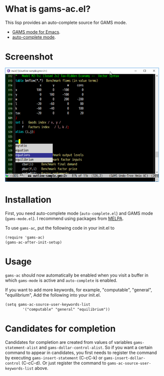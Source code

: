 <!--
Author: Shiro Takeda
Maintainer: Shiro Takeda
First-created: 2018-03-26.
Time-stamp: <2018-04-21 14:58:36 st>
-->

What is gams-ac.el?
============================================================

This lisp provides an auto-complete source for GAMS mode.
- [GAMS mode for Emacs](https://github.com/ShiroTakeda/gams-mode/).
- [auto-complete mode](https://github.com/auto-complete/auto-complete/).


Screenshot
============================================================

![gams-ac screenshot](gams-ac.png)


Installation
=============

First, you need auto-complete mode (`auto-complete.el`) and GAMS mode
(`gams-mode.el`). I recommend using packages from [MELPA][melpa].

<!-- You can install `gams-ac` from [MELPA][melpa]. If you choose not to use MELPA, -->
<!-- you can install from GitHub ([gams-ac](https://github.com/ShiroTakeda/gams-ac)). -->

To use `gams-ac`, put the following code in your init.el to

    (require 'gams-ac)
    (gams-ac-after-init-setup)

<!-- If you install `gams-ac` from MELPA, just put the following code. -->

<!--     (gams-ac-after-init-setup) -->
    

Usage
=====

`gams-ac` should now automatically be enabled when you visit a buffer
in which `gams-mode` is active and `auto-complete` is enabled.

If you want to add more keywords, for example, "computable", "general",
"equilibrium", Add the following into your init.el.

    (setq gams-ac-source-user-keywords-list
            '("computable" "general" "equilibrium"))


Candidates for completion
=====

Candidates for completion are created from values of variables
`gams-statement-alist` and `gams-dollar-control-alist`. So if you want a certain
command to appear in candidates, you first needs to register the command by
executing `gams-insert-statement` (C-cC-k) or `gams-insert-dollar-control`
(C-cC-d). Or just register the command to `gams-ac-source-user-keywords-list`
above.


[melpa]: http://melpa.org

<!--

--------------------
Local Variables:
fill-column: 80
mode: markdown
End:

-->
